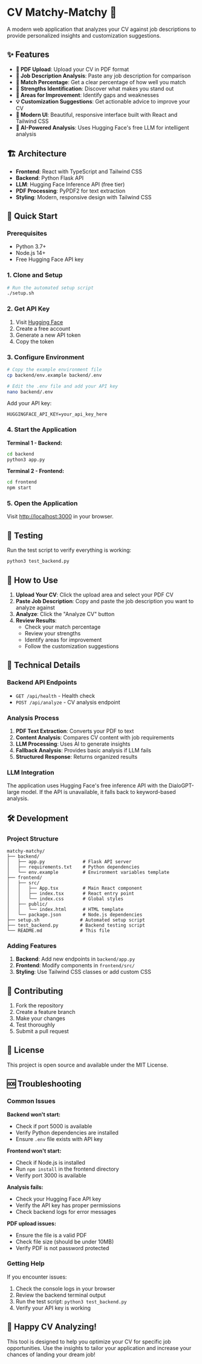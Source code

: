 # CV Matchy-Matchy 🎯

A modern web application that analyzes your CV against job descriptions to provide personalized insights and customization suggestions.

## ✨ Features

- **📄 PDF Upload**: Upload your CV in PDF format
- **📝 Job Description Analysis**: Paste any job description for comparison
- **🎯 Match Percentage**: Get a clear percentage of how well you match
- **💪 Strengths Identification**: Discover what makes you stand out
- **🔧 Areas for Improvement**: Identify gaps and weaknesses
- **💡 Customization Suggestions**: Get actionable advice to improve your CV
- **🎨 Modern UI**: Beautiful, responsive interface built with React and Tailwind CSS
- **🤖 AI-Powered Analysis**: Uses Hugging Face's free LLM for intelligent analysis

## 🏗️ Architecture

- **Frontend**: React with TypeScript and Tailwind CSS
- **Backend**: Python Flask API
- **LLM**: Hugging Face Inference API (free tier)
- **PDF Processing**: PyPDF2 for text extraction
- **Styling**: Modern, responsive design with Tailwind CSS

## 🚀 Quick Start

### Prerequisites

- Python 3.7+
- Node.js 14+
- Free Hugging Face API key

### 1. Clone and Setup

```bash
# Run the automated setup script
./setup.sh
```

### 2. Get API Key

1. Visit [Hugging Face](https://huggingface.co/settings/tokens)
2. Create a free account
3. Generate a new API token
4. Copy the token

### 3. Configure Environment

```bash
# Copy the example environment file
cp backend/env.example backend/.env

# Edit the .env file and add your API key
nano backend/.env
```

Add your API key:
```
HUGGINGFACE_API_KEY=your_api_key_here
```

### 4. Start the Application

**Terminal 1 - Backend:**
```bash
cd backend
python3 app.py
```

**Terminal 2 - Frontend:**
```bash
cd frontend
npm start
```

### 5. Open the Application

Visit [http://localhost:3000](http://localhost:3000) in your browser.

## 🧪 Testing

Run the test script to verify everything is working:

```bash
python3 test_backend.py
```

## 📖 How to Use

1. **Upload Your CV**: Click the upload area and select your PDF CV
2. **Paste Job Description**: Copy and paste the job description you want to analyze against
3. **Analyze**: Click the "Analyze CV" button
4. **Review Results**: 
   - Check your match percentage
   - Review your strengths
   - Identify areas for improvement
   - Follow the customization suggestions

## 🔧 Technical Details

### Backend API Endpoints

- `GET /api/health` - Health check
- `POST /api/analyze` - CV analysis endpoint

### Analysis Process

1. **PDF Text Extraction**: Converts your PDF to text
2. **Content Analysis**: Compares CV content with job requirements
3. **LLM Processing**: Uses AI to generate insights
4. **Fallback Analysis**: Provides basic analysis if LLM fails
5. **Structured Response**: Returns organized results

### LLM Integration

The application uses Hugging Face's free inference API with the DialoGPT-large model. If the API is unavailable, it falls back to keyword-based analysis.

## 🛠️ Development

### Project Structure

```
matchy-matchy/
├── backend/
│   ├── app.py              # Flask API server
│   ├── requirements.txt    # Python dependencies
│   └── env.example         # Environment variables template
├── frontend/
│   ├── src/
│   │   ├── App.tsx         # Main React component
│   │   ├── index.tsx       # React entry point
│   │   └── index.css       # Global styles
│   ├── public/
│   │   └── index.html      # HTML template
│   └── package.json        # Node.js dependencies
├── setup.sh               # Automated setup script
├── test_backend.py        # Backend testing script
└── README.md              # This file
```

### Adding Features

1. **Backend**: Add new endpoints in `backend/app.py`
2. **Frontend**: Modify components in `frontend/src/`
3. **Styling**: Use Tailwind CSS classes or add custom CSS

## 🤝 Contributing

1. Fork the repository
2. Create a feature branch
3. Make your changes
4. Test thoroughly
5. Submit a pull request

## 📝 License

This project is open source and available under the MIT License.

## 🆘 Troubleshooting

### Common Issues

**Backend won't start:**
- Check if port 5000 is available
- Verify Python dependencies are installed
- Ensure `.env` file exists with API key

**Frontend won't start:**
- Check if Node.js is installed
- Run `npm install` in the frontend directory
- Verify port 3000 is available

**Analysis fails:**
- Check your Hugging Face API key
- Verify the API key has proper permissions
- Check backend logs for error messages

**PDF upload issues:**
- Ensure the file is a valid PDF
- Check file size (should be under 10MB)
- Verify PDF is not password protected

### Getting Help

If you encounter issues:
1. Check the console logs in your browser
2. Review the backend terminal output
3. Run the test script: `python3 test_backend.py`
4. Verify your API key is working

## 🎉 Happy CV Analyzing!

This tool is designed to help you optimize your CV for specific job opportunities. Use the insights to tailor your application and increase your chances of landing your dream job! 